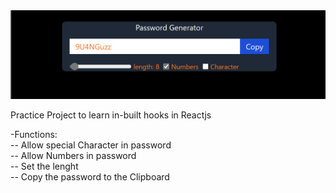 <img title="a title" alt="Alt text" src="Screenshot (457).png">

 
Practice Project to learn in-built hooks in Reactjs

-Functions: \
 -- Allow special Character in password \
 -- Allow Numbers in password \
 -- Set the lenght \
 -- Copy the password to the Clipboard 
 
 
